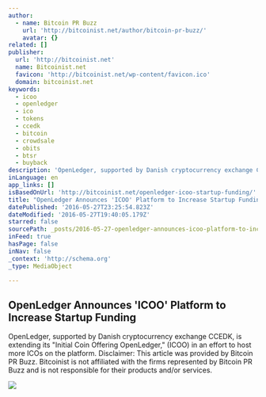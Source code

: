 ```yaml
---
author:
  - name: Bitcoin PR Buzz
    url: 'http://bitcoinist.net/author/bitcoin-pr-buzz/'
    avatar: {}
related: []
publisher:
  url: 'http://bitcoinist.net'
  name: Bitcoinist.net
  favicon: 'http://bitcoinist.net/wp-content/favicon.ico'
  domain: bitcoinist.net
keywords:
  - icoo
  - openledger
  - ico
  - tokens
  - ccedk
  - bitcoin
  - crowdsale
  - obits
  - btsr
  - buyback
description: 'OpenLedger, supported by Danish cryptocurrency exchange CCEDK, is extending its "Initial Coin Offering OpenLedger," (ICOO) in an effort to host more ICOs on the platform. Disclaimer: This article was provided by Bitcoin PR Buzz. Bitcoinist is not affiliated with the firms represented by Bitcoin PR Buzz and is not responsible for their products and/or services.'
inLanguage: en
app_links: []
isBasedOnUrl: 'http://bitcoinist.net/openledger-icoo-startup-funding/'
title: "OpenLedger Announces 'ICOO' Platform to Increase Startup Funding"
datePublished: '2016-05-27T23:25:54.823Z'
dateModified: '2016-05-27T19:40:05.179Z'
starred: false
sourcePath: _posts/2016-05-27-openledger-announces-icoo-platform-to-increase-startup-fun.md
inFeed: true
hasPage: false
inNav: false
_context: 'http://schema.org'
_type: MediaObject

---
```

<article style=""><h1>OpenLedger Announces 'ICOO' Platform to Increase Startup Funding</h1><p>OpenLedger, supported by Danish cryptocurrency exchange CCEDK, is extending its "Initial Coin Offering OpenLedger," (ICOO) in an effort to host more ICOs on the platform. Disclaimer: This article was provided by Bitcoin PR Buzz. Bitcoinist is not affiliated with the firms represented by Bitcoin PR Buzz and is not responsible for their products and/or services.</p><img src="http://bitcoinist.net/wp-content/uploads/2016/05/OpenLedger-ICOO.jpg" /></article>